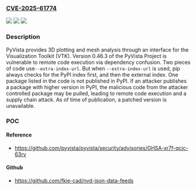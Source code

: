 ### [CVE-2025-61774](https://cve.mitre.org/cgi-bin/cvename.cgi?name=CVE-2025-61774)
![](https://img.shields.io/static/v1?label=Product&message=pyvista&color=blue)
![](https://img.shields.io/static/v1?label=Version&message=%3D%200.46.3%20&color=brightgreen)
![](https://img.shields.io/static/v1?label=Vulnerability&message=CWE-94%3A%20Improper%20Control%20of%20Generation%20of%20Code%20('Code%20Injection')&color=brightgreen)

### Description

PyVista provides 3D plotting and mesh analysis through an interface for the Visualization Toolkit (VTK). Version 0.46.3 of the PyVista Project is vulnerable to remote code execution via dependency confusion. Two pieces of code use`--extra-index-url`. But when `--extra-index-url` is used, pip always checks for the PyPI index first, and then the external index. One package listed in the code is not published in PyPI. If an attacker publishes a package with higher version in PyPI, the malicious code from the attacker controlled package may be pulled, leading to remote code execution and a supply chain attack. As of time of publication, a patched version is unavailable.

### POC

#### Reference
- https://github.com/pyvista/pyvista/security/advisories/GHSA-xr7f-qcjc-63rv

#### Github
- https://github.com/fkie-cad/nvd-json-data-feeds

